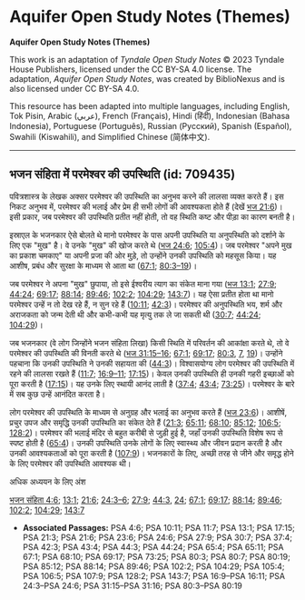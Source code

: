 # Aquifer Open Study Notes (Themes)

**Aquifer Open Study Notes (Themes)**

This work is an adaptation of *Tyndale Open Study Notes* © 2023 Tyndale House Publishers, licensed under the CC BY\-SA 4\.0 license. The adaptation, *Aquifer Open Study Notes*, was created by BiblioNexus and is also licensed under CC BY\-SA 4\.0\.

This resource has been adapted into multiple languages, including English, Tok Pisin, Arabic (عربي), French (Français), Hindi (हिंदी), Indonesian (Bahasa Indonesia), Portuguese (Português), Russian (Русский), Spanish (Español), Swahili (Kiswahili), and Simplified Chinese (简体中文).



--------------------------------

## भजन संहिता में परमेश्वर की उपस्थिति (id: 709435)

पवित्रशास्त्र के लेखक अक्सर परमेश्वर की उपस्थिति का अनुभव करने की लालसा व्यक्त करते हैं। इस निकट अनुभव में, परमेश्वर की भलाई और प्रेम ही सभी लोगों की आवश्यकता होते हैं (देखें [भज 21:6](https://ref.ly/Ps21:6))। इसी प्रकार, जब परमेश्वर की उपस्थिति प्रतीत नहीं होती, तो वह स्थिति कष्ट और पीड़ा का कारण बनती है।

इस्राएल के भजनकार ऐसे बोलते थे मानो परमेश्वर के पास अपनी उपस्थिति या अनुपस्थिति को दर्शाने के लिए एक "मुख" है। वे उनके "मुख" की खोज करते थे ([भज 24:6](https://ref.ly/Ps24:6); [105:4](https://ref.ly/Ps105:4))। जब परमेश्वर "अपने मुख का प्रकाश चमकाए" या अपनी प्रजा की ओर मुड़े, तो उन्होंने उनकी उपस्थिति को महसूस किया। यह आशीष, प्रबंध और सुरक्षा के माध्यम से आता था ([67:1](https://ref.ly/Ps67:1); [80:3–19](https://ref.ly/Ps80:3-Ps80:19))। 

जब परमेश्वर ने अपना "मुख" छुपाया, तो इसे ईश्वरीय त्याग का संकेत माना गया ([भज 13:1](https://ref.ly/Ps13:1); [27:9](https://ref.ly/Ps27:9); [44:24](https://ref.ly/Ps44:24); [69:17](https://ref.ly/Ps69:17); [88:14](https://ref.ly/Ps88:14); [89:46](https://ref.ly/Ps89:46); [102:2](https://ref.ly/Ps102:2); [104:29](https://ref.ly/Ps104:29); [143:7](https://ref.ly/Ps143:7))। यह ऐसा प्रतीत होता था मानो परमेश्वर उन्हें न तो देख रहे हैं, न सुन रहे हैं ([10:11](https://ref.ly/Ps10:11); [42:3](https://ref.ly/Ps42:3))। परमेश्वर की अनुपस्थिति भय, शर्म और अराजकता को जन्म देती थी और कभी\-कभी यह मृत्यु तक ले जा सकती थी ([30:7](https://ref.ly/Ps30:7); [44:24](https://ref.ly/Ps44:24); [104:29](https://ref.ly/Ps104:29))।

जब भजनकार (वे लोग जिन्होंने भजन संहिता लिखा) किसी स्थिति में परिवर्तन की आकांक्षा करते थे, तो वे परमेश्वर की उपस्थिति की विनती करते थे ([भज 31:15–16](https://ref.ly/Ps31:15-Ps31:16); [67:1](https://ref.ly/Ps67:1); [69:17](https://ref.ly/Ps69:17); [80:3](https://ref.ly/Ps80:3), [7](https://ref.ly/Ps80:7), [19](https://ref.ly/Ps80:19))। उन्होंने पहचाना कि उनकी उपस्थिति ने उनकी सहायता की ([44:3](https://ref.ly/Ps44:3))। विश्वासयोग्य लोग परमेश्वर की उपस्थिति में रहने की लालसा रखते हैं ([11:7](https://ref.ly/Ps11:7); [16:9–11](https://ref.ly/Ps16:9-Ps16:11); [17:15](https://ref.ly/Ps17:15))। केवल उनकी उपस्थिति ही उनकी गहरी इच्छाओं को पूरा करती है ([17:15](https://ref.ly/Ps17:15))। यह उनके लिए स्थायी आनंद लाती है ([37:4](https://ref.ly/Ps37:4); [43:4](https://ref.ly/Ps43:4); [73:25](https://ref.ly/Ps73:25))। परमेश्वर के बारे में सब कुछ उन्हें आनंदित करता है।

लोग परमेश्वर की उपस्थिति के माध्यम से अनुग्रह और भलाई का अनुभव करते हैं ([भज 23:6](https://ref.ly/Ps23:6))। आशीषें, प्रचुर उपज और समृद्धि उनकी उपस्थिति का संकेत देते हैं ([21:3](https://ref.ly/Ps21:3); [65:11](https://ref.ly/Ps65:11); [68:10](https://ref.ly/Ps68:10); [85:12](https://ref.ly/Ps85:12); [106:5](https://ref.ly/Ps106:5); [128:2](https://ref.ly/Ps128:2))। परमेश्वर की भलाई मंदिर से बहुत करीबी से जुड़ी हुई है, जहाँ उनकी उपस्थिति विशेष रूप से स्पष्ट होती है ([65:4](https://ref.ly/Ps65:4))। उनकी उपस्थिति उनके लोगों के लिए स्वास्थ्य और जीवन प्रदान करती है और उनकी आवश्यकताओं को पूरा करती है ([107:9](https://ref.ly/Ps107:9))। भजनकारों के लिए, अच्छी तरह से जीने और समृद्ध होने के लिए परमेश्वर की उपस्थिति आवश्यक थी।

अधिक अध्ययन के लिए अंश

[भजन संहिता 4:6](https://ref.ly/Ps4:6); [13:1](https://ref.ly/Ps13:1); [21:6](https://ref.ly/Ps21:6); [24:3–6](https://ref.ly/Ps24:3-Ps24:6); [27:9](https://ref.ly/Ps27:9); [44:3](https://ref.ly/Ps44:3), [24](https://ref.ly/Ps44:24); [67:1](https://ref.ly/Ps67:1); [69:17](https://ref.ly/Ps69:17); [88:14](https://ref.ly/Ps88:14); [89:46](https://ref.ly/Ps89:46); [102:2](https://ref.ly/Ps102:2); [104:29](https://ref.ly/Ps104:29); [143:7](https://ref.ly/Ps143:7)

* **Associated Passages:** PSA 4:6; PSA 10:11; PSA 11:7; PSA 13:1; PSA 17:15; PSA 21:3; PSA 21:6; PSA 23:6; PSA 24:6; PSA 27:9; PSA 30:7; PSA 37:4; PSA 42:3; PSA 43:4; PSA 44:3; PSA 44:24; PSA 65:4; PSA 65:11; PSA 67:1; PSA 68:10; PSA 69:17; PSA 73:25; PSA 80:3; PSA 80:7; PSA 80:19; PSA 85:12; PSA 88:14; PSA 89:46; PSA 102:2; PSA 104:29; PSA 105:4; PSA 106:5; PSA 107:9; PSA 128:2; PSA 143:7; PSA 16:9–PSA 16:11; PSA 24:3–PSA 24:6; PSA 31:15–PSA 31:16; PSA 80:3–PSA 80:19

